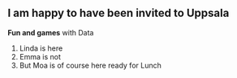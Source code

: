 ## I am happy to have been invited to Uppsala
__Fun and games__ with Data

1. Linda is here
2. Emma is not
3. But Moa is of course here ready for Lunch 
